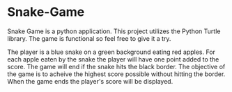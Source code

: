 # Snake-Game

Snake Game is a python application. This project utilizes the Python Turtle library. 
The game is functional so feel free to give it a try.

The player is a blue snake on a green background eating red apples. For each apple eaten by the snake the player will have one point added to the score. The game will end if the snake hits the black border. The objective of the game is to acheive the highest score possible without hitting the border. When the game ends the player's score will be displayed.
